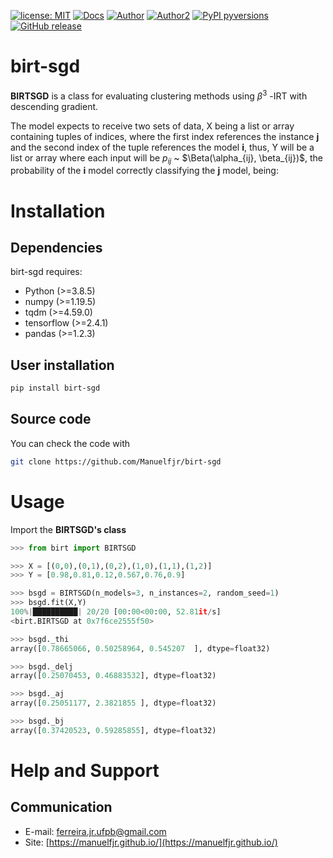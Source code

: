 [![license: MIT](https://img.shields.io/badge/license-MIT-red.svg?&logo=license)](https://opensource.org/licenses/MIT)
[![Docs](https://img.shields.io/badge/docs-birtsgd-blue?&logo)](https://github.com/Manuelfjr/birt-sgd)
[![Author](https://img.shields.io/badge/author-manuelfjr-blue?&logo=github)](https://github.com/Manuelfjr)
[![Author2](https://img.shields.io/badge/author-tmfilho-blue?&logo=github)](https://github.com/tmfilho)
[![PyPI pyversions](https://img.shields.io/badge/python-v3.8.5-orange?&logo=python)](https://pypi.python.org/pypi/ansicolortags/)
[![GitHub release](https://img.shields.io/github/release/Manuelfjr/birt-sgd.svg)](https://GitHub.com/Manuelfjr/birt-sgd/releases/)
<!--
[![Downloads](https://pepy.tech/badge/pypi-version)](https://pepy.tech/project/pypi-version)    
-->
# birt-sgd
**BIRTSGD** is a class for evaluating clustering methods using  $\beta^3$ -IRT with descending gradient.

The model expects to receive two sets of data, X being a list or array containing tuples of indices, where the first index references the instance __j__ and the second index of the tuple references the model __i__, thus, Y will be a list or array where each input will be $p_{ij}$ ~ $\Beta(\alpha_{ij}, \beta_{ij})$, the probability of the __i__ model correctly classifying the __j__ model, being:
<!--
$$
p_{ij} \sim Beta(\alpha_{ij}, \beta_{ij}),
$$
$$
\alpha_{ij} = F_{\alpha}(\theta_{i}, \delta_{j}, a_{j}) = \bigg(\frac{\theta_{i}}{\delta_{j}}\bigg)^{a_{j}},
$$
$$
\beta_{ij} = F_{\beta}(\theta_{i}, \delta_{j}, a_{j}) = \bigg(\frac{1 - \theta_{i}}{1 - \delta_{j}}\bigg)^{a_{j}},
$$
$$
\theta_{i} \sim B(1,1), \delta_{j} \sim B(1,1), a_{j} \sim N(1, \sigma^{2}_{0})
$$
where,
$$
E[p_{ij} | \theta_i,\delta_j,a_j] = \frac{\alpha_{ij}}{\alpha_{ij} + \beta_{ij}} = \frac{1}{1 - \big(\frac{\delta_{j}}{1 - \delta_{j}}\big)^{a_{j}}\cdot \big(\frac{\theta_{i}}{1 - \theta_{i}}\big)^{ - a_{j}} }
$$
-->
# Installation
## Dependencies 
birt-sgd requires:
- Python (>=3.8.5)
- numpy (>=1.19.5)
- tqdm (>=4.59.0)
- tensorflow (>=2.4.1)
- pandas (>=1.2.3)

## User installation

```bash
pip install birt-sgd
```

## Source code 
You can check the code with 
```bash
git clone https://github.com/Manuelfjr/birt-sgd
```

# Usage
Import the **BIRTSGD's class**

```py
>>> from birt import BIRTSGD
```

```py
>>> X = [(0,0),(0,1),(0,2),(1,0),(1,1),(1,2)]
>>> Y = [0.98,0.81,0.12,0.567,0.76,0.9]
```

```py
>>> bsgd = BIRTSGD(n_models=3, n_instances=2, random_seed=1)
>>> bsgd.fit(X,Y)
100%|██████████| 20/20 [00:00<00:00, 52.81it/s]
<birt.BIRTSGD at 0x7f6ce2555f50>
```

```py 
>>> bsgd._thi
array([0.78665066, 0.50258964, 0.545207  ], dtype=float32)
```

```py
>>> bsgd._delj
array([0.25070453, 0.46883532], dtype=float32)
```

```py
>>> bsgd._aj
array([0.25051177, 2.3821855 ], dtype=float32)
```

```py
>>> bsgd._bj
array([0.37420523, 0.59285855], dtype=float32)  
```

# Help and Support
## Communication

- E-mail: [ferreira.jr.ufpb@gmail.com]()
- Site: [https://manuelfjr.github.io/](https://manuelfjr.github.io/)